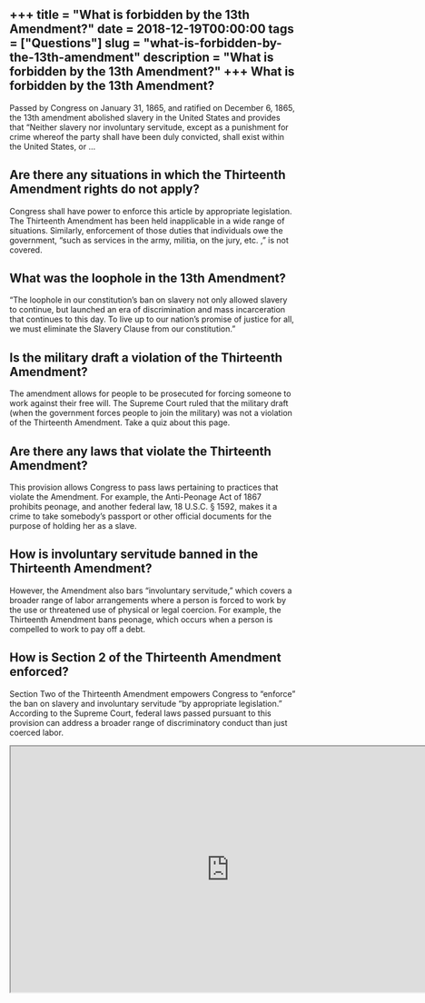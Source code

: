 +++
title = "What is forbidden by the 13th Amendment?"
date = 2018-12-19T00:00:00
tags = ["Questions"]
slug = "what-is-forbidden-by-the-13th-amendment"
description = "What is forbidden by the 13th Amendment?"
+++
What is forbidden by the 13th Amendment?
----------------------------------------

Passed by Congress on January 31, 1865, and ratified on December 6, 1865, the 13th amendment abolished slavery in the United States and provides that “Neither slavery nor involuntary servitude, except as a punishment for crime whereof the party shall have been duly convicted, shall exist within the United States, or …

Are there any situations in which the Thirteenth Amendment rights do not apply?
-------------------------------------------------------------------------------

Congress shall have power to enforce this article by appropriate legislation. The Thirteenth Amendment has been held inapplicable in a wide range of situations. Similarly, enforcement of those duties that individuals owe the government, “such as services in the army, militia, on the jury, etc. ,” is not covered.

What was the loophole in the 13th Amendment?
--------------------------------------------

“The loophole in our constitution’s ban on slavery not only allowed slavery to continue, but launched an era of discrimination and mass incarceration that continues to this day. To live up to our nation’s promise of justice for all, we must eliminate the Slavery Clause from our constitution.”

Is the military draft a violation of the Thirteenth Amendment?
--------------------------------------------------------------

The amendment allows for people to be prosecuted for forcing someone to work against their free will. The Supreme Court ruled that the military draft (when the government forces people to join the military) was not a violation of the Thirteenth Amendment. Take a quiz about this page.

Are there any laws that violate the Thirteenth Amendment?
---------------------------------------------------------

This provision allows Congress to pass laws pertaining to practices that violate the Amendment. For example, the Anti-Peonage Act of 1867 prohibits peonage, and another federal law, 18 U.S.C. § 1592, makes it a crime to take somebody’s passport or other official documents for the purpose of holding her as a slave.

How is involuntary servitude banned in the Thirteenth Amendment?
----------------------------------------------------------------

However, the Amendment also bars “involuntary servitude,” which covers a broader range of labor arrangements where a person is forced to work by the use or threatened use of physical or legal coercion. For example, the Thirteenth Amendment bans peonage, which occurs when a person is compelled to work to pay off a debt.

How is Section 2 of the Thirteenth Amendment enforced?
------------------------------------------------------

Section Two of the Thirteenth Amendment empowers Congress to “enforce” the ban on slavery and involuntary servitude “by appropriate legislation.” According to the Supreme Court, federal laws passed pursuant to this provision can address a broader range of discriminatory conduct than just coerced labor.

<iframe allow="accelerometer; autoplay; clipboard-write; encrypted-media; gyroscope; picture-in-picture" allowfullscreen="" class="__youtube_prefs__  epyt-is-override  no-lazyload" data-no-lazy="1" data-origheight="433" data-origwidth="770" data-skipgform_ajax_framebjll="" height="433" id="_ytid_26610" loading="lazy" src="https://www.youtube.com/embed/qKK5KVI9_Q8?enablejsapi=1&autoplay=0&cc_load_policy=0&cc_lang_pref=&iv_load_policy=1&loop=0&modestbranding=0&rel=1&fs=1&playsinline=0&autohide=2&theme=dark&color=red&controls=1&" title="YouTube player" width="770"></iframe>